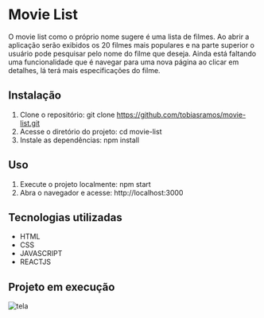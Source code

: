 # Movie List

O movie list como o próprio nome sugere é uma lista de filmes. Ao abrir a aplicação serão exibidos os 20 filmes mais populares e na parte superior o usuário pode pesquisar pelo nome do filme que deseja. Ainda está faltando uma funcionalidade que é navegar para uma nova página ao clicar em detalhes, lá terá mais especificações do filme.

## Instalação

1. Clone o repositório: git clone https://github.com/tobiasramos/movie-list.git
2. Acesse o diretório do projeto: cd movie-list
3. Instale as dependências: npm install

## Uso

1. Execute o projeto localmente: npm start
2. Abra o navegador e acesse: http://localhost:3000

## Tecnologias utilizadas

- HTML
- CSS
- JAVASCRIPT
- REACTJS

## Projeto em execução

![tela](./tela.gif)
